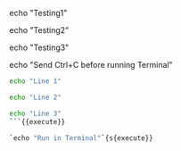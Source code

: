 echo "Testing1"

echo "Testing2"

echo "Testing3"

echo "Send Ctrl+C before running Terminal"

```sh
echo "Line 1"

echo "Line 2"

echo "Line 3"
```{{execute}}

`echo "Run in Terminal"`{s{execute}}
